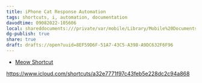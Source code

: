 ```yaml
---
title: iPhone Cat Response Automation
tags: shortcuts, i, automation, documentation
davodtime: 09082022-105606
local: shareddocuments:///private/var/mobile/Library/Mobile%20Documents/iCloud~md~obsidian/Documents/OBSHIDDIAN/drafts/8EF59D6F-51A7-43C5-A398-A9DC632F6F96.md
dg-publish: true
share: true
draft: drafts://open?uuid=8EF59D6F-51A7-43C5-A398-A9DC632F6F96
---
```

- [Meow Shortcut](https://www.icloud.com/shortcuts/a32e7771f97c43feb5e228dc2c94a868)

https://www.icloud.com/shortcuts/a32e7771f97c43feb5e228dc2c94a868